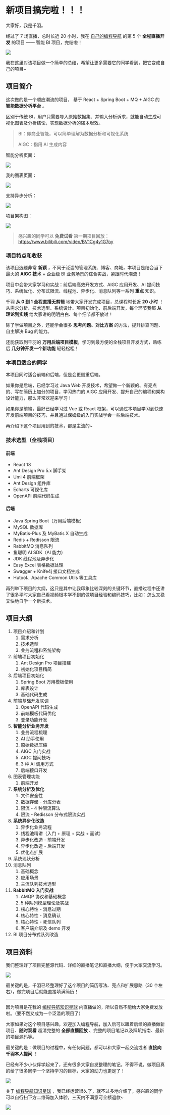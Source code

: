 # 新项目搞完啦！！！

大家好，我是千羽。

经过了 7 场直播，总时长近 20 小时，我在 [自己的编程导航](https://mp.weixin.qq.com/s?__biz=MzI1NDczNTAwMA==&mid=2247539132&idx=2&sn=45af016dee0c03491750f76ba8fdbd25&chksm=e9c2be4bdeb5375d3253155b4053263109a631620b7cb9074e2fe1b4a5b1604ef92c522b606e&token=145986907&lang=zh_CN#rd) 的第 5 个 **全程直播开发** 的项目 ——  智能 BI 项目，完结啦！

![](https://www.codefather.cn/img/image-20220419224055491.png)

我在这里对该项目做一个简单的总结，希望让更多需要它的同学看到，把它变成自己的项目~



## 项目简介

这次做的是一个顺应潮流的项目， 基于 React + Spring Boot + MQ + AIGC 的 **智能数据分析平台** 。

区别于传统 BI，用户只需要导入原始数据集、并输入分析诉求，就能自动生成可视化图表及分析结论，实现数据分析的降本增效。

>  BI：即商业智能，可以简单理解为数据分析和可视化系统
>
>  AIGC：指用 AI 生成内容



智能分析页面：

![](https://pic.yupi.icu/1/1687756780019-7fec8a50-a84a-4042-a2d4-bcf038a12c23-20230627180945775.png)



我的图表页面：

![](https://pic.yupi.icu/1/1687756761369-0df53610-d478-44e2-9404-49446163b7d6-20230627180946030.png)



支持异步分析：

![](https://pic.yupi.icu/1/1687756723426-f17cd6d3-302e-46d9-85e4-a54dbd768da3-20230627180946279.png)



项目架构图：

![](https://pic.yupi.icu/1/1687756290740-41ba43c4-24b3-400f-a77a-db9321e0a200-20230627180946397.png)

> 感兴趣的同学可以 **免费试看** 第一期项目回放：https://www.bilibili.com/video/BV1Cg4y1G7oy



### 项目特点和收获

该项目选题非常 **新颖** ，不同于泛滥的管理系统、博客、商城，本项目是结合当下最火的 **AIGC 技术** + 企业级 BI 业务场景的综合实战，紧跟时代潮流！

项目中会带大家学习和实战：前后端高效开发方式、AIGC 应用开发、AI 提问技巧、系统优化、分布式限流、线程池、异步化、消息队列等一系列 **重点** 知识。

千羽 **从 0 到 1 全程直播无剪辑** 地带大家开发完成项目，总课程时长近 **20 小时** ！从需求分析、技术选型、系统设计、项目初始化、前后端开发，每个环节我都 **从理论到实践** 给大家讲的明明白白、每个细节都不放过！

除了学做项目之外，还能学会很多 **思考问题、对比方案** 的方法，提升排查问题、自主解决 Bug 的能力。

还能获取到千羽的 **万用后端项目模板**，学习到最方便的全栈项目开发方式，熟练后 **几分钟开发一个新功能** 轻轻松松！



### 本项目适合的同学

本项目同时适合前端和后端，但是会更侧重后端。

如果你是后端，已经学习过 Java Web 开发技术，希望做一个新颖的、有亮点的、写在简历上加分的项目，学习热门的 AIGC 应用开发、提升自己的编程和架构设计能力，那么非常欢迎来学习！

如果你是前端，最好已经学习过 Vue 或 React 框架，可以通过本项目学习到快速开发前端项目的技巧，并且通过保姆级的入门实战学会一些后端技术。

再介绍下这个项目用到的技术，都是主流的~



### 技术选型（全栈项目）

#### 前端

- React 18
- Ant Design Pro 5.x 脚手架
- Umi 4 前端框架
- Ant Design 组件库
- Echarts 可视化库
- OpenAPI 前端代码生成



#### 后端

- Java Spring Boot（万用后端模板）
- MySQL 数据库
- MyBatis-Plus 及 MyBatis X 自动生成
- Redis + Redisson 限流
- RabbitMQ 消息队列
- 鱼聪明 AI SDK（AI 能力）
- JDK 线程池及异步化
- Easy Excel 表格数据处理
- Swagger + Knife4j 接口文档生成
- Hutool、Apache Common Utils 等工具库



再列举下项目的大纲，这只是其中让我印象比较深刻的关键环节，直播过程中还讲了很多平时大家自己看视频根本学不到的做项目经验和编码技巧，比如：怎么又稳又快地自学一个新技术。



## 项目大纲

1. 项目介绍和计划
   1. 需求分析
   2. 技术选型
   3. 业务流程和系统架构
2. 前端项目初始化
   1. Ant Design Pro 项目搭建
   2. 初始化项目精简
3. 后端项目初始化
   1. Spring Boot 万用模板使用
   2. 库表设计
   3. 基础代码生成
4. 前端基础开发联调
   1. OpenAPI 代码生成
   2. 前端模板代码优化
   3. 登录功能开发
5. **智能分析业务开发**
   1. 业务流程梳理
   2. AI 助手使用
   3. 原始数据压缩
   4. AIGC 入门实战
   5. AIGC 提问技巧
   6. 3 种 AI 调用方式
   7. 后端接口开发
6. 图表管理功能
   1. 前端开发
7. **系统分析及优化**
   1. 文件安全性
   2. 数据存储 - 分库分表
   3. 限流 - 4 种限流算法
   4. 限流 - Redisson 分布式限流实战
8. **系统异步化改造**
   1. 异步化业务流程
   2. 线程池精讲（入门 + 原理 + 实战 + 面试）
   3. 异步化改造 - 前端开发
   4. 异步化改造 - 后端开发
   5. 优化点扩展
9. 系统现状分析
10. 消息队列
    1. 基础概念
    2. 应用场景
    3. 主流队列技术选型
11. **RabbitMQ 入门实战**
    1. AMQP 协议和基础概念
    2. 5 种队列模型理论及实战
    3. 核心特性 - 消息过期
    4. 核心特性 - 消息确认
    5. 核心特性 - 死信队列
    6. 客户端介绍及 demo 开发
12. BI 项目分布式队列改造



## 项目资料

我们整理好了项目完整源代码、详细的直播笔记和直播大纲，便于大家交流学习。

![](https://pic.yupi.icu/1/image-20230627181952915.png)

最关键的是，千羽已经整理好了这个项目的简历写法、亮点和扩展思路（30 个左右），做完项目后就能直接填满简历！



---



因为项目是在我的 [编程导航知识星球](https://mp.weixin.qq.com/s?__biz=MzI1NDczNTAwMA==&mid=2247539132&idx=2&sn=45af016dee0c03491750f76ba8fdbd25&chksm=e9c2be4bdeb5375d3253155b4053263109a631620b7cb9074e2fe1b4a5b1604ef92c522b606e&token=145986907&lang=zh_CN#rd) 内直播做的，所以自然不能给大家免费发放啦。（要不然又成为一个泛滥的项目了）

大家如果对这个项目感兴趣，欢迎加入编程导航，加入后可以跟着后续的直播做新项目、**随时观看** 超清完整的 **全部直播回放** 、完整的项目笔记以及踩坑指南、最新的项目源码等。

最关键的是：做项目的过程中，有任何问题，都可以和大家一起交流或者 **直接向千羽本人提问** ！

已经有不少小伙伴学起来了，还有很多大家自发整理的笔记。不得不说，做项目真的给了很多同学一个坚持学习的目标，大家的动力也更足了！

![](https://pic.yupi.icu/1/image-20230627182431190.png)

关于 [编程导航知识星球](https://mp.weixin.qq.com/s?__biz=MzI1NDczNTAwMA==&mid=2247539132&idx=2&sn=45af016dee0c03491750f76ba8fdbd25&chksm=e9c2be4bdeb5375d3253155b4053263109a631620b7cb9074e2fe1b4a5b1604ef92c522b606e&token=145986907&lang=zh_CN#rd) ，我已经运营很久了，就不过多地介绍了，感兴趣的同学可以自行扫下方二维码加入体验，三天内不满意可全额退款~

![](https://pic.yupi.icu/1/%E7%BB%93%E6%9D%9F.jpg)

